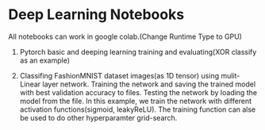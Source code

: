 # Deep Learning Notebooks

All notebooks can work in google colab.(Change Runtime Type to GPU)

1. Pytorch basic and deeping learning training and evaluating(XOR classify as an example)

2. Classifing FashionMNIST dataset images(as 1D tensor) using mulit-Linear layer network. Training the network and saving the trained model with best validation accuracy to files. Testing the network by loading the model from the file. In this example, we train the network with different activation functions(sigmoid, leakyReLU). The training function can alse be used to do other hyperparamter grid-search.
